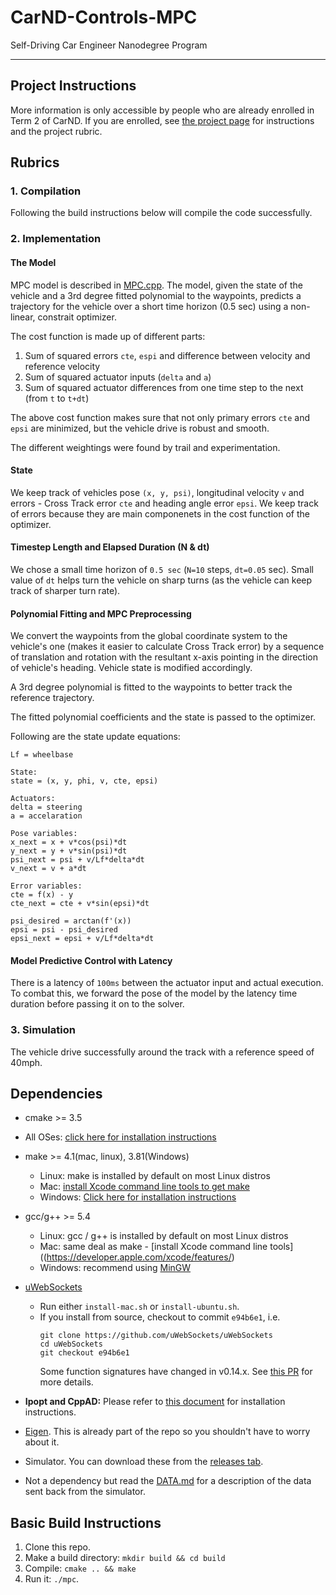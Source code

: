 # CarND-Controls-MPC
Self-Driving Car Engineer Nanodegree Program

---

## Project Instructions

More information is only accessible by people who are already enrolled in Term 2
of CarND. If you are enrolled, see [the project page](https://classroom.udacity.com/nanodegrees/nd013/parts/40f38239-66b6-46ec-ae68-03afd8a601c8/modules/f1820894-8322-4bb3-81aa-b26b3c6dcbaf/lessons/b1ff3be0-c904-438e-aad3-2b5379f0e0c3/concepts/1a2255a0-e23c-44cf-8d41-39b8a3c8264a)
for instructions and the project rubric.


## Rubrics

### 1. Compilation
Following the build instructions below will compile the code successfully.

### 2. Implementation
#### The Model
MPC model is described in [MPC.cpp](src/MPC.cpp). The model, given the state of the vehicle and a 3rd degree fitted polynomial to the waypoints, predicts a trajectory for the vehicle over a short time horizon (0.5 sec) using a non-linear, constrait optimizer.

The cost function is made up of different parts:

1. Sum of squared errors `cte`, `espi` and difference between velocity and reference velocity
2. Sum of squared actuator inputs (`delta` and `a`)
3. Sum of squared actuator differences from one time step to the next (from `t` to `t+dt`)

The above cost function makes sure that not only primary errors `cte` and `epsi` are minimized, but the vehicle drive is robust and smooth.

The different weightings were found by trail and experimentation.

#### State
We keep track of vehicles pose `(x, y, psi)`, longitudinal velocity `v` and errors - Cross Track error `cte` and heading angle error `epsi`. We keep track of errors because they are main componenets in the cost function of the optimizer.

#### Timestep Length and Elapsed Duration (N & dt)
We chose a small time horizon of `0.5 sec` (`N=10` steps, `dt=0.05` sec). Small value of `dt` helps turn the vehicle on sharp turns (as the vehicle can keep track of sharper turn rate).

#### Polynomial Fitting and MPC Preprocessing
We convert the waypoints from the global coordinate system to the vehicle's one (makes it easier to calculate Cross Track error) by a sequence of translation and rotation with the resultant x-axis pointing in the direction of vehicle's heading. Vehicle state is modified accordingly.

A 3rd degree polynomial is fitted to the waypoints to better track the reference trajectory.

The fitted polynomial coefficients and the state is passed to the optimizer.

Following are the state update equations:

```
Lf = wheelbase

State:
state = (x, y, phi, v, cte, epsi)

Actuators:
delta = steering
a = accelaration

Pose variables:
x_next = x + v*cos(psi)*dt
y_next = y + v*sin(psi)*dt
psi_next = psi + v/Lf*delta*dt
v_next = v + a*dt

Error variables:
cte = f(x) - y
cte_next = cte + v*sin(epsi)*dt

psi_desired = arctan(f'(x))
epsi = psi - psi_desired
epsi_next = epsi + v/Lf*delta*dt
```

#### Model Predictive Control with Latency
There is a latency of `100ms` between the actuator input and actual execution. To combat this, we forward the pose of the model by the latency time duration before passing it on to the solver. 

### 3. Simulation
The vehicle drive successfully around the track with a reference speed of 40mph.


## Dependencies

* cmake >= 3.5
 * All OSes: [click here for installation instructions](https://cmake.org/install/)
* make >= 4.1(mac, linux), 3.81(Windows)
  * Linux: make is installed by default on most Linux distros
  * Mac: [install Xcode command line tools to get make](https://developer.apple.com/xcode/features/)
  * Windows: [Click here for installation instructions](http://gnuwin32.sourceforge.net/packages/make.htm)
* gcc/g++ >= 5.4
  * Linux: gcc / g++ is installed by default on most Linux distros
  * Mac: same deal as make - [install Xcode command line tools]((https://developer.apple.com/xcode/features/)
  * Windows: recommend using [MinGW](http://www.mingw.org/)
* [uWebSockets](https://github.com/uWebSockets/uWebSockets)
  * Run either `install-mac.sh` or `install-ubuntu.sh`.
  * If you install from source, checkout to commit `e94b6e1`, i.e.
    ```
    git clone https://github.com/uWebSockets/uWebSockets
    cd uWebSockets
    git checkout e94b6e1
    ```
    Some function signatures have changed in v0.14.x. See [this PR](https://github.com/udacity/CarND-MPC-Project/pull/3) for more details.

* **Ipopt and CppAD:** Please refer to [this document](https://github.com/udacity/CarND-MPC-Project/blob/master/install_Ipopt_CppAD.md) for installation instructions.
* [Eigen](http://eigen.tuxfamily.org/index.php?title=Main_Page). This is already part of the repo so you shouldn't have to worry about it.
* Simulator. You can download these from the [releases tab](https://github.com/udacity/self-driving-car-sim/releases).
* Not a dependency but read the [DATA.md](./DATA.md) for a description of the data sent back from the simulator.


## Basic Build Instructions

1. Clone this repo.
2. Make a build directory: `mkdir build && cd build`
3. Compile: `cmake .. && make`
4. Run it: `./mpc`.
